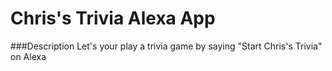 # Chris's Trivia Alexa App

###Description
Let's your play a trivia game by saying "Start Chris's Trivia" on Alexa